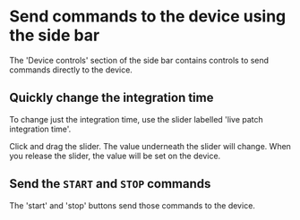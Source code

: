 # Send commands to the device using the side bar

The 'Device controls' section of the side bar contains controls to send commands directly to the device.

## Quickly change the integration time

To change just the integration time, use the slider labelled 'live patch integration time'.

Click and drag the slider.
The value underneath the slider will change.
When you release the slider, the value will be set on the device.

## Send the `START` and `STOP` commands

The 'start' and 'stop' buttons send those commands to the device.
